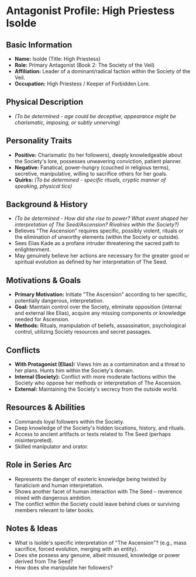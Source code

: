# Antagonist Profile: High Priestess Isolde

## Basic Information
- **Name:** Isolde (Title: High Priestess)
- **Role:** Primary Antagonist (Book 2: The Society of the Veil)
- **Affiliation:** Leader of a dominant/radical faction within the Society of the Veil.
- **Occupation:** High Priestess / Keeper of Forbidden Lore.

## Physical Description
- *(To be determined - age could be deceptive, appearance might be charismatic, imposing, or subtly unnerving)*

## Personality Traits
- **Positive:** Charismatic (to her followers), deeply knowledgeable about the Society's lore, possesses unwavering conviction, patient planner.
- **Negative:** Fanatical, power-hungry (couched in religious terms), secretive, manipulative, willing to sacrifice others for her goals.
- **Quirks:** *(To be determined - specific rituals, cryptic manner of speaking, physical tics)*

## Background & History
- *(To be determined - How did she rise to power? What event shaped her interpretation of The Seed/Ascension? Rivalries within the Society?)*
- Believes "The Ascension" requires specific, possibly violent, rituals or the elimination of unworthy elements (within the Society or outside).
- Sees Elias Kade as a profane intruder threatening the sacred path to enlightenment.
- May genuinely believe her actions are necessary for the greater good or spiritual evolution as defined by her interpretation of The Seed.

## Motivations & Goals
- **Primary Motivation:** Initiate "The Ascension" according to her specific, potentially dangerous, interpretation.
- **Goal:** Maintain control over the Society, eliminate opposition (internal and external like Elias), acquire any missing components or knowledge needed for Ascension.
- **Methods:** Rituals, manipulation of beliefs, assassination, psychological control, utilizing Society resources and secret passages.

## Conflicts
- **With Protagonist (Elias):** Views him as a contamination and a threat to her plans. Hunts him within the Society's domain.
- **Internal (Society):** Conflict with more moderate factions within the Society who oppose her methods or interpretation of The Ascension.
- **External:** Maintaining the Society's secrecy from the outside world.

## Resources & Abilities
- Commands loyal followers within the Society.
- Deep knowledge of the Society's hidden locations, history, and rituals.
- Access to ancient artifacts or texts related to The Seed (perhaps misinterpreted).
- Skilled manipulator and orator.

## Role in Series Arc
- Represents the danger of esoteric knowledge being twisted by fanaticism and human interpretation.
- Shows another facet of human interaction with The Seed – reverence mixed with dangerous ambition.
- The conflict within the Society could leave behind clues or surviving members relevant to later books.

## Notes & Ideas
- What is Isolde's specific interpretation of "The Ascension"? (e.g., mass sacrifice, forced evolution, merging with an entity).
- Does she possess any genuine, albeit misused, knowledge or power derived from The Seed?
- How does she manipulate her followers? 